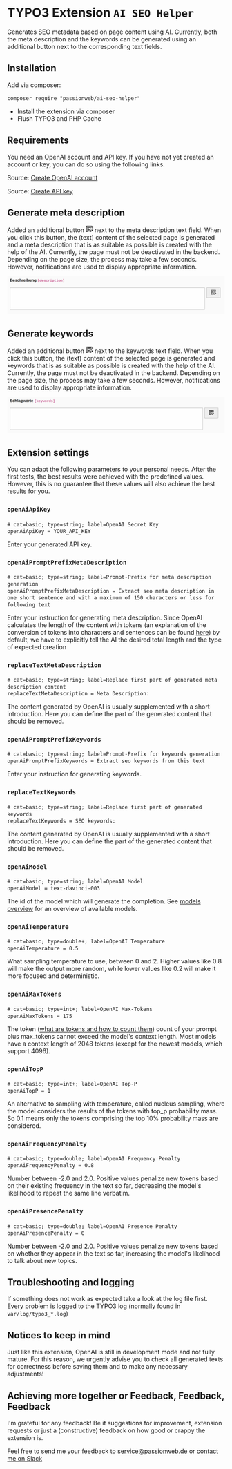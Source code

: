 # TYPO3 Extension `AI SEO Helper`

Generates SEO metadata based on page content using AI. Currently, both the meta description and the keywords can be generated using an additional button next to the corresponding text fields.

## Installation

Add via composer:

    composer require "passionweb/ai-seo-helper"

* Install the extension via composer
* Flush TYPO3 and PHP Cache

## Requirements

You need an OpenAI account and API key. If you have not yet created an account or key, you can do so using the following links.

Source: [Create OpenAI account](https://platform.openai.com/signup "Create OpenAI account")

Source: [Create API key](https://platform.openai.com/account/api-keys "Create API key")

## Generate meta description

Added an additional button <svg xmlns="http://www.w3.org/2000/svg" width="16" height="16" xml:space="preserve" viewBox="0 0 16 16"><g class="icon-color"><path d="M6.768 15H1.5a.5.5 0 0 1-.5-.5v-13a.5.5 0 0 1 .5-.5h13a.5.5 0 0 1 .5.5v5.47a5.779 5.779 0 0 0-1-.831V2H2v12h3.975c.227.362.493.698.793 1Zm-1.572-3H3v1h2.476a5.707 5.707 0 0 1-.28-1Zm-.018-2H3v1h2.1a5.87 5.87 0 0 1 .078-1Zm.735-2H3v1h2.44c.125-.35.285-.685.473-1Zm2.01-2H3v1h3.671a5.775 5.775 0 0 1 1.251-1ZM3 3h10v2H3V3Zm8 9a1 1 0 1 0 0-2 1 1 0 0 0 0 2ZM9.285 8.55l-.517-.86a4 4 0 0 1 6.248 3.307h.825c.14 0 .226.161.151.285l-1.307 2.433a.175.175 0 0 1-.304 0l-1.357-2.433c-.075-.124.011-.284.151-.284h.84a3 3 0 0 0-4.73-2.449ZM11.024 14c.645 0 1.218-.203 1.707-.55l.517.86A4 4 0 0 1 7 11.002h-.817c-.14 0-.226-.161-.152-.285l1.3-2.433a.175.175 0 0 1 .304 0l1.316 2.433c.074.124-.012.284-.152.284H8C8.001 12.658 9.368 14 11.024 14Z"/></g></svg> next to the meta description text field. When you click this button, the (text) content of the selected page is generated and a meta description that is as suitable as possible is created with the help of the AI. Currently, the page must not be deactivated in the backend. Depending on the page size, the process may take a few seconds. However, notifications are used to display appropriate information.

![Generate meta description](./Documentation/Editor/generate-meta-description.png)

## Generate keywords

Added an additional button <svg xmlns="http://www.w3.org/2000/svg" width="16" height="16" xml:space="preserve" viewBox="0 0 16 16"><g class="icon-color"><path d="M6.768 15H1.5a.5.5 0 0 1-.5-.5v-13a.5.5 0 0 1 .5-.5h13a.5.5 0 0 1 .5.5v5.47a5.779 5.779 0 0 0-1-.831V2H2v12h3.975c.227.362.493.698.793 1Zm-1.572-3H3v1h2.476a5.707 5.707 0 0 1-.28-1Zm-.018-2H3v1h2.1a5.87 5.87 0 0 1 .078-1Zm.735-2H3v1h2.44c.125-.35.285-.685.473-1Zm2.01-2H3v1h3.671a5.775 5.775 0 0 1 1.251-1ZM3 3h10v2H3V3Zm8 9a1 1 0 1 0 0-2 1 1 0 0 0 0 2ZM9.285 8.55l-.517-.86a4 4 0 0 1 6.248 3.307h.825c.14 0 .226.161.151.285l-1.307 2.433a.175.175 0 0 1-.304 0l-1.357-2.433c-.075-.124.011-.284.151-.284h.84a3 3 0 0 0-4.73-2.449ZM11.024 14c.645 0 1.218-.203 1.707-.55l.517.86A4 4 0 0 1 7 11.002h-.817c-.14 0-.226-.161-.152-.285l1.3-2.433a.175.175 0 0 1 .304 0l1.316 2.433c.074.124-.012.284-.152.284H8C8.001 12.658 9.368 14 11.024 14Z"/></g></svg>
next to the keywords text field. When you click this button, the (text) content of the selected page is generated and keywords that is as suitable as possible is created with the help of the AI. Currently, the page must not be deactivated in the backend. Depending on the page size, the process may take a few seconds. However, notifications are used to display appropriate information.

![Generate keywords](./Documentation/Editor/generate-keywords.png)

## Extension settings

You can adapt the following parameters to your personal needs. After the first tests, the best results were achieved with the predefined values. However, this is no guarantee that these values ​​will also achieve the best results for you.

### `openAiApiKey`

    # cat=basic; type=string; label=OpenAI Secret Key
    openAiApiKey = YOUR_API_KEY

Enter your generated API key.

### `openAiPromptPrefixMetaDescription`

    # cat=basic; type=string; label=Prompt-Prefix for meta description generation
    openAiPromptPrefixMetaDescription = Extract seo meta description in one short sentence and with a maximum of 150 characters or less for following text

Enter your instruction for generating meta description. Since OpenAI calculates the length of the content with tokens (an explanation of the conversion of tokens into characters and sentences can be found [here](https://help.openai.com/en/articles/4936856-what-are-tokens-and-how-to-count-them#:~:text=Tokens%20can%20be%20thought%20of,spaces%20and%20even%20sub%2Dwords. "")) by default, we have to explicitly tell the AI ​​the desired total length and the type of expected creation

### `replaceTextMetaDescription`

    # cat=basic; type=string; label=Replace first part of generated meta description content
    replaceTextMetaDescription = Meta Description:

The content generated by OpenAI is usually supplemented with a short introduction. Here you can define the part of the generated content that should be removed.

### `openAiPromptPrefixKeywords`

    # cat=basic; type=string; label=Prompt-Prefix for keywords generation
    openAiPromptPrefixKeywords = Extract seo keywords from this text

Enter your instruction for generating keywords.

### `replaceTextKeywords`

    # cat=basic; type=string; label=Replace first part of generated keywords
    replaceTextKeywords = SEO keywords:

The content generated by OpenAI is usually supplemented with a short introduction. Here you can define the part of the generated content that should be removed.

### `openAiModel`

    # cat=basic; type=string; label=OpenAI Model
    openAiModel = text-davinci-003

The id of the model which will generate the completion. See [models overview](https://platform.openai.com/docs/models/overview "models overview") for an overview of available models.

### `openAiTemperature`

    # cat=basic; type=double+; label=OpenAI Temperature
    openAiTemperature = 0.5

What sampling temperature to use, between 0 and 2. Higher values like 0.8 will make the output more random, while lower values like 0.2 will make it more focused and deterministic.

### `openAiMaxTokens`

    # cat=basic; type=int+; label=OpenAI Max-Tokens
    openAiMaxTokens = 175

The token ([what are tokens and how to count them](https://help.openai.com/en/articles/4936856-what-are-tokens-and-how-to-count-them#:~:text=Tokens%20can%20be%20thought%20of,spaces%20and%20even%20sub%2Dwords. "")) count of your prompt plus max_tokens cannot exceed the model's context length. Most models have a context length of 2048 tokens (except for the newest models, which support 4096).

### `openAiTopP`

    # cat=basic; type=int+; label=OpenAI Top-P
    openAiTopP = 1

An alternative to sampling with temperature, called nucleus sampling, where the model considers the results of the tokens with top_p probability mass. So 0.1 means only the tokens comprising the top 10% probability mass are considered.

### `openAiFrequencyPenalty`

    # cat=basic; type=double; label=OpenAI Frequency Penalty
    openAiFrequencyPenalty = 0.8

Number between -2.0 and 2.0. Positive values penalize new tokens based on their existing frequency in the text so far, decreasing the model's likelihood to repeat the same line verbatim.

### `openAiPresencePenalty`

    # cat=basic; type=double; label=OpenAI Presence Penalty
    openAiPresencePenalty = 0

Number between -2.0 and 2.0. Positive values penalize new tokens based on whether they appear in the text so far, increasing the model's likelihood to talk about new topics.

## Troubleshooting and logging

If something does not work as expected take a look at the log file first.
Every problem is logged to the TYPO3 log (normally found in `var/log/typo3_*.log`)

## Notices to keep in mind

Just like this extension, OpenAI is still in development mode and not fully mature. For this reason, we urgently advise you to check all generated texts for correctness before saving them and to make any necessary adjustments!

## Achieving more together or Feedback, Feedback, Feedback

I'm grateful for any feedback! Be it suggestions for improvement, extension requests or just a (constructive) feedback on how good or crappy the extension is.

Feel free to send me your feedback to [service@passionweb.de](mailto:service@passionweb.de "Send Feedback") or [contact me on Slack](https://typo3.slack.com/team/U02FG49J4TG "Contact me on Slack")
